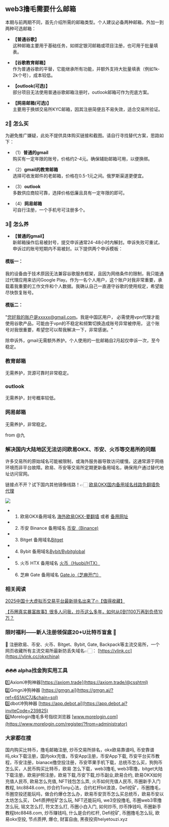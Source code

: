 ## web3撸毛需要什么邮箱  
本期与前两期不同，首先介绍所需的邮箱类型。个人建议必备两种邮箱，外加一到两种可选邮箱：  

- **【普通谷歌】**  
  这种邮箱主要用于基础任务，如绑定银河邮箱或项目注册，也可用于批量填表。  

- **【谷歌教育邮箱】**  
  作为普通谷歌的平替，它能继承所有功能，并额外支持大批量填表（例如1k-2k个号），成本较低。  

- **【outlook(可选)】**  
  部分项目无法使用普通谷歌邮箱注册时，outlook邮箱可作为兜底方案。  

- **【网易邮箱(可选)】**  
  主要用于换绑交易所KYC邮箱，因其注册简便且不易失效，适合交易所验证。  

### 2⃣ 怎么买  
为避免推广嫌疑，此处不提供具体购买链接和截图。请自行寻找替代方案，思路如下：  
- （1）**普通的gmail**  
  购买有一定年限的账号，价格约2-4元。确保辅助邮箱可用，以便换绑。  

- （2）**gmail的教育邮箱**  
  选择可收发邮件的老邮箱，价格在0.5-1元之间。俄罗斯渠道更便宜。  

- （3）**outlook**  
  多数供应商较可靠，选择价格低廉且具有一定年限的即可。  

- （4）**网易邮箱**  
  可自行注册，一个手机号可注册多个。  

### 3⃣ 怎么养  
- **【普通的gmail】**  
  新邮箱操作后易被封号，提交申诉通常24-48小时内解封。申诉失败可重试，申诉过的账号短期内不易被封。以下提供两个申诉模板：  

#### 模版一：  
我的设备由于技术原因无法兼容谷歌服务框架，且因为网络条件的限制，我只能通过代理应用来访问Google Play。作为一名个人用户，这个账户对我非常重要，承载着我重要的工作文件和个人数据。我确认自己一直遵守谷歌的使用规定，希望能尽快恢复账号。  

#### 模版二：  
"您好我的账户是xxxxx@gmail.com。我是中国区用户， 必需使用vpn代理才能使用谷歌产品，可能由于vpn的不稳定和频繁切换造成账号异常被停用， 这个账号对我很重要，希望您可以帮我解决一下，非常感谢。"  

除申诉外，gmail无需额外养护。个人使用的一批邮箱自2月起仅申诉一次，至今稳定。  

### 教育邮箱  
无需养护，货源可靠时非常稳定。  

### outlook  
无需养护，封号概率较低。  

### 网易邮箱  
无需养护，非常稳定。  

from @九  

### 解决国内大陆地区无法访问欧易OKX、币安、火币等交易所的问题  
许多交易所的原始域名可能被限制，或海外服务器导致访问缓慢。这通常源于网络环境而非平台故障。欧易、币安等交易所定期更新备用域名，确保用户通过替代地址访问官网。  

链接点不开？试下国内其他镜像线路！👉🏻 [欧易OKX国内备用域名线路免翻墙免代理](https://vlink.cc/okxcn)  

[![](https://307e939.webp.li/20250812124552161.png)](https://vlink.cc/okxcn)  

- 1. 欧易OKX备用域名 [海外欧易OKX-要翻墙](https://www.okx.com/join/74873351) 或者 [备用网址](https://www.oucnyi.net/zh-hans/join/74873351)  
- 2. 币安 Binance 备用域名 [币安（Binance)](https://accounts.binance.com/zh-CN/register?ref=36457687)  
- 3. Bitget 备用域名[Bitget](https://www.bitget.com/zh-CN/referral/register?from=referral&clacCode=VRNEYUTR)  
- 4. Bybit 备用域名[Bybit/Bybitglobal](https://www.bybitglobal.com/zh-MY/invite/?ref=VMKORMM)  
- 5. 火币 HTX 备用域名 [火币（Huobi/HTX）](https://www.htx.com/invite/zh-cn/1f?invite_code=whf45223)  
- 6. 芝麻 Gate 备用域名 [Gate.io（芝麻开门）](https://www.gate.io/zh/signup?ref_type=103&ref=A1ERAQ)  

### 相关阅读  
[2025中国十大虚拟币交易平台最新排名出来了🔥【值得收藏】](https://btc8848.com/top-10-exchanges/)  

[【币圈真实暴富故事】很多人问我，炒币这么多年，如何从0到1100万再到负债10万？](https://heiyetouzi.xyz/biquanstory001/)  

### 限时福利——新人注册领保底20+U比特币盲盒 🎁  
🎁 注册欧易、币安、火币、Bitget、Bybit, Gate, Backpack等主流交易所，一个网页收藏所有主流交易所最新防丢失域名👉🏻： [https://vlink.cc](https://vlink.cc/okxchina)  

### 🔥🔥🔥 alpha找金狗实用工具  
1️⃣Axiom冲狗神器[https://axiom.trade](https://axiom.trade/@csshtml)  
2️⃣Gmgn冲狗神器 [https://gmgn.ai](https://gmgn.ai/?ref=6S1AIC7J&chain=sol)  
3️⃣dbot冲狗神器 [https://app.debot.ai](https://app.debot.ai?inviteCode=239825)  
4️⃣Morelogin撸毛多号指纹浏览器 [www.morelogin.com](https://www.morelogin.com/register/?from=administrator)  

### 大家都在搜  
国内购买比特币，撸毛邮箱注册, 炒币交易所排名，okx欧易靠谱吗, 币安靠谱吗,okx下载注册，国内okx充值，币安App注册，币安App下载, 币安平台买币教程，币安注册，bianace撸空投注册，币安苹果手机下载，总统币怎么买，狗狗币怎么买，人民币购买比特币，欧易 怎么下载，web3撸毛, web3零撸，bitget大陆下载注册，欧易护照注册，欧易下载,币安下载,炒币副业,欧易合约, 欧易OKX如何充值人民币, 欧易怎么充值, NFT钱包怎么弄, 火币如何充值人民币, 币圈新手入门教程, btc8848.com, 炒合约Tony心法，合约杠杆bit浪浪，Defi挖矿，币圈撸毛，币圈空投还能玩吗，做合约爆仓怎么办，欧易币安货币怎么买总统币，欧易币安以太坊怎么买， Defi质押挖矿怎么玩, NFT还能玩吗, we3空投撸毛, 币圈web3零撸怎么玩, 铭文怎么打, 符文怎么打, 币圈小白入门, 如何炒币, 炒币挣钱吗, 币圈新手教程btc8848.com, 炒币赚钱吗, 什么是合约杠杆, Defi挖矿, 币圈撸毛怎么玩, 欧易okx空投, 节点质押, 爆仓, 财富自由, 黑夜投资heiyetouzi.xyz